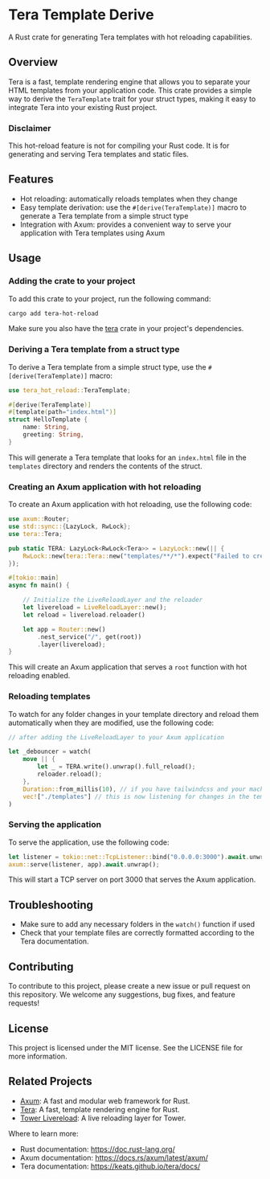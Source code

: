 # Tera Template Derive

A Rust crate for generating Tera templates with hot reloading capabilities.

## Overview

Tera is a fast, template rendering engine that allows you to separate your HTML templates from your application code. This crate provides a simple way to derive the `TeraTemplate` trait for your struct types, making it easy to integrate Tera into your existing Rust project. 

### Disclaimer

This hot-reload feature is not for compiling your Rust code. It is for generating and serving Tera templates and static files.

## Features

*   Hot reloading: automatically reloads templates when they change
*   Easy template derivation: use the `#[derive(TeraTemplate)]` macro to generate a Tera template from a simple struct type
*   Integration with Axum: provides a convenient way to serve your application with Tera templates using Axum

## Usage

### Adding the crate to your project

To add this crate to your project, run the following command:

```bash
cargo add tera-hot-reload
```

Make sure you also have the [tera](https://keats.github.io/tera/docs/) crate in your project's dependencies.

### Deriving a Tera template from a struct type

To derive a Tera template from a simple struct type, use the `#[derive(TeraTemplate)]` macro:

```rust
use tera_hot_reload::TeraTemplate;

#[derive(TeraTemplate)]
#[template(path="index.html")]
struct HelloTemplate {
    name: String,
    greeting: String,
}
```

This will generate a Tera template that looks for an `index.html` file in the `templates` directory and renders the contents of the struct.

### Creating an Axum application with hot reloading

To create an Axum application with hot reloading, use the following code:

```rust
use axum::Router;
use std::sync::{LazyLock, RwLock};
use tera::Tera;

pub static TERA: LazyLock<RwLock<Tera>> = LazyLock::new(|| {
    RwLock::new(tera::Tera::new("templates/**/*").expect("Failed to create Tera instance"))
});

#[tokio::main]
async fn main() {

    // Initialize the LiveReloadLayer and the reloader
    let livereload = LiveReloadLayer::new();
    let reload = livereload.reloader()

    let app = Router::new()
        .nest_service("/", get(root))
        .layer(livereload);
}
```

This will create an Axum application that serves a `root` function with hot reloading enabled.

### Reloading templates

To watch for any folder changes in your template directory and reload them automatically when they are modified, use the following code:

```rust
// after adding the LiveReloadLayer to your Axum application

let _debouncer = watch(
    move || {
        let _ = TERA.write().unwrap().full_reload();
        reloader.reload();
    },
    Duration::from_millis(10), // if you have tailwindcss and your machine is slow, you can increase this value
    vec!["./templates"] // this is now listening for changes in the templates folder add any other folders you want to watch this can be your folder that holds your JS files or CSS or whatever you are serving in your app
)
```

### Serving the application

To serve the application, use the following code:

```rust
let listener = tokio::net::TcpListener::bind("0.0.0.0:3000").await.unwrap();
axum::serve(listener, app).await.unwrap();
```

This will start a TCP server on port 3000 that serves the Axum application.

## Troubleshooting

*   Make sure to add any necessary folders in the `watch()` function if used
*   Check that your template files are correctly formatted according to the Tera documentation.

## Contributing

To contribute to this project, please create a new issue or pull request on this repository. We welcome any suggestions, bug fixes, and feature requests!

## License

This project is licensed under the MIT license. See the LICENSE file for more information.

## Related Projects

*   [Axum](https://docs.rs/axum/latest/axum/): A fast and modular web framework for Rust.
*   [Tera](https://github.com/Keats/tera): A fast, template rendering engine for Rust.
*   [Tower Livereload](https://github.com/leotaku/tower-livereload): A live reloading layer for Tower.

Where to learn more:

*   Rust documentation: <https://doc.rust-lang.org/>
*   Axum documentation: <https://docs.rs/axum/latest/axum/>
*   Tera documentation: <https://keats.github.io/tera/docs/>
